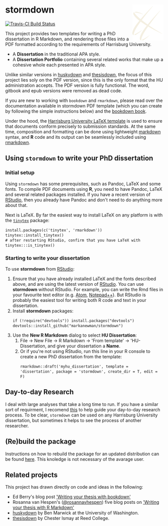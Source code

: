  # stormdown <img src="inst/rmarkdown/templates/dissertation/skeleton/figure/hu-100px.png" align="right" />

[![Travis-CI Build Status](https://travis-ci.org/markanewman/stormdown.svg?branch=master)](https://travis-ci.org/markanewman/stormdown) 

This project provides two templates for writing a PhD dissertation in R Markdown, and rendering those files into a PDF formatted according to the requirements of Harrisburg University.

* A **Dissertation** in the traditional APA style.
* A **Dissertation Portfolio** containing several related works that make up a cohesive whole each presented in APA style.

Unlike similar versions in [huskydown](https://github.com/benmarwick/huskydown) and [thesisdown](https://github.com/ismayc/thesisdown), the focus of this project lies soly on the PDF version, since this is the only format that the HU administration accepts.
The PDF version is fully functional.
The word, gitbook and epub versions were removed as dead code.

If you are new to working with `bookdown` and `rmarkdown`, please read over the documentation available in stormdown PDF template (which you can create by following the simple instructions below) and the [bookdown book](https://bookdown.org/yihui/bookdown/).

Under the hood, the [Harrisburg University LaTeX template](https://github.com/markanewman/stormdown) is used to ensure that documents conform precisely to submission standards.
At the same time, composition and formatting can be done using lightweight [markdown](http://rmarkdown.rstudio.com/authoring_basics.html) syntax, and **R** code and its output can be seamlessly included using [rmarkdown](http://rmarkdown.rstudio.com).

## Using `stormdown` to write your PhD dissertation

### Initial setup

Using `stormdown` has some prerequisites, such as Pandoc, LaTeX and some fonts.
To compile PDF documents using **R**, you need to have Pandoc, LaTeX and several related packages installed.
If you have a recent version of  [RStudio](http://www.rstudio.com/products/rstudio/download/), then you already have Pandoc and don't need to do anything more about that. 

Next is LaTeX.
By far the easiest way to install LaTeX on any platform is with the [`tinytex`](https://yihui.name/tinytex/) package:

```{r}
install.packages(c('tinytex', 'rmarkdown'))
tinytex::install_tinytex()
# after restarting RStudio, confirm that you have LaTeX with 
tinytex:::is_tinytex()
```

### Starting to write your dissertation

To use **stormdown** from [RStudio](http://www.rstudio.com/products/rstudio/download/):

1. Ensure that you have already installed LaTeX and the fonts described above, and are using the latest version of [RStudio](http://www.rstudio.com/products/rstudio/download/).
   You can use **stormdown** without RStudio.
   For example, you can write the Rmd files in your favourite text editor (e.g. [Atom](https://atom.io/), [Notepad++](https://notepad-plus-plus.org/)).
   But RStudio is probably the easiest tool for writing both R code and text in your dissertation. 
2. Install **stormdown** packages: 
   ```{r}
   if (!require("devtools")) install.packages("devtools")
   devtools::install_github("markanewman/stormdown")
   ```
3. Use the **New R Markdown** dialog to select **HU Dissertation**:
   1. File -> New File -> R Markdown -> 'From template' -> 'HU-Dissertation, and give your dissertation a **Name**.
   2. Or if you're not using RStudio, run this line in your R console to create a new PhD dissertation from the template:
      ```{r}
      rmarkdown::draft('myhu_dissertation', template = 'dissertation', package = 'stormdown', create_dir = T, edit = F)
      ```

## Day-to-day Research

I deal with large analyses that take a long time to run.
If you have a similar sort of requirment, I recomend [this](./guidence/DayToDayResearch.md) to help guide your day-to-day research process.
To be clear, `stormdown` can be used on any Harrisburg University dissertation, but sometimes it helps to see the process of another researcher.

## (Re)build the package

Instructions on how to rebuild the package for an updated distribution can be found [here](./guidence/PackageTesting.md).
This knoledge is not necessary of the avarage user.

## Related projects

This project has drawn directly on code and ideas in the following:

* Ed Berry's blog post ['Writing your thesis with bookdown'](https://eddjberry.netlify.com/post/writing-your-thesis-with-bookdown/)
* Rosanna van Hespen's ([@rosannavhespen](https://twitter.com/rosannavhespen?lang=en)) five blog posts on ['Writing your thesis with R Markdown'](https://www.rosannavanhespen.nl/thesis_in_rmarkdown/)
* [huskydown](https://github.com/benmarwick/huskydown) by Ben Marwick at the University of Washington.
* [thesisdown](https://github.com/ismayc/thesisdown) by Chester Ismay at Reed College.
